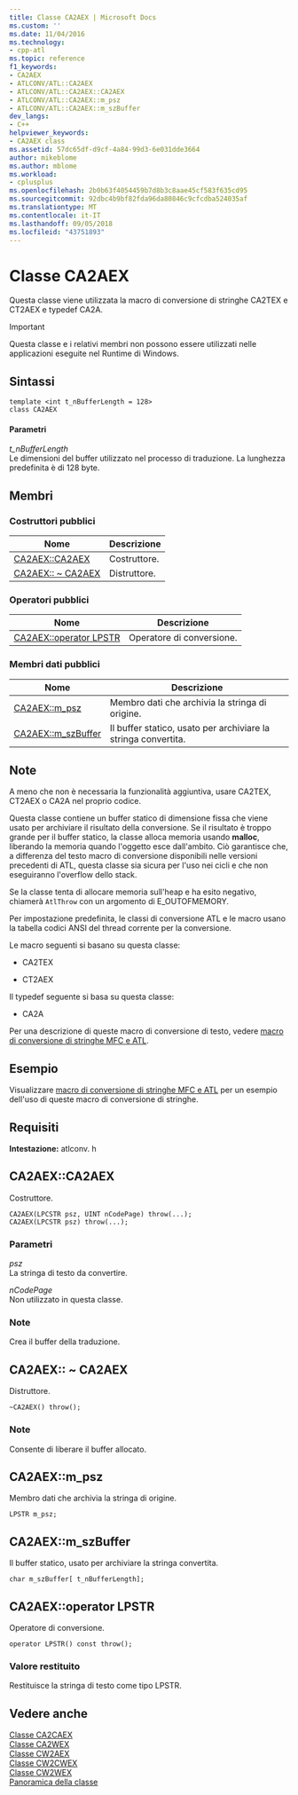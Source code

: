 ```yaml
---
title: Classe CA2AEX | Microsoft Docs
ms.custom: ''
ms.date: 11/04/2016
ms.technology:
- cpp-atl
ms.topic: reference
f1_keywords:
- CA2AEX
- ATLCONV/ATL::CA2AEX
- ATLCONV/ATL::CA2AEX::CA2AEX
- ATLCONV/ATL::CA2AEX::m_psz
- ATLCONV/ATL::CA2AEX::m_szBuffer
dev_langs:
- C++
helpviewer_keywords:
- CA2AEX class
ms.assetid: 57dc65df-d9cf-4a84-99d3-6e031dde3664
author: mikeblome
ms.author: mblome
ms.workload:
- cplusplus
ms.openlocfilehash: 2b0b63f4054459b7d8b3c8aae45cf583f635cd95
ms.sourcegitcommit: 92dbc4b9bf82fda96da80846c9cfcdba524035af
ms.translationtype: MT
ms.contentlocale: it-IT
ms.lasthandoff: 09/05/2018
ms.locfileid: "43751893"
---
```

# <a name="ca2aex-class"></a>Classe CA2AEX

Questa classe viene utilizzata la macro di conversione di stringhe CA2TEX e CT2AEX e typedef CA2A.

> [!IMPORTANT]
>  Questa classe e i relativi membri non possono essere utilizzati nelle applicazioni eseguite nel Runtime di Windows.

## <a name="syntax"></a>Sintassi

```
template <int t_nBufferLength = 128>
class CA2AEX
```

#### <a name="parameters"></a>Parametri

*t_nBufferLength*  
Le dimensioni del buffer utilizzato nel processo di traduzione. La lunghezza predefinita è di 128 byte.

## <a name="members"></a>Membri

### <a name="public-constructors"></a>Costruttori pubblici

|Nome|Descrizione|
|----------|-----------------|
|[CA2AEX::CA2AEX](#ca2aex)|Costruttore.|
|[CA2AEX:: ~ CA2AEX](#dtor)|Distruttore.|

### <a name="public-operators"></a>Operatori pubblici

|Nome|Descrizione|
|----------|-----------------|
|[CA2AEX::operator LPSTR](#operator_lpstr)|Operatore di conversione.|

### <a name="public-data-members"></a>Membri dati pubblici

|Nome|Descrizione|
|----------|-----------------|
|[CA2AEX::m_psz](#m_psz)|Membro dati che archivia la stringa di origine.|
|[CA2AEX::m_szBuffer](#m_szbuffer)|Il buffer statico, usato per archiviare la stringa convertita.|

## <a name="remarks"></a>Note

A meno che non è necessaria la funzionalità aggiuntiva, usare CA2TEX, CT2AEX o CA2A nel proprio codice.

Questa classe contiene un buffer statico di dimensione fissa che viene usato per archiviare il risultato della conversione. Se il risultato è troppo grande per il buffer statico, la classe alloca memoria usando **malloc**, liberando la memoria quando l'oggetto esce dall'ambito. Ciò garantisce che, a differenza del testo macro di conversione disponibili nelle versioni precedenti di ATL, questa classe sia sicura per l'uso nei cicli e che non eseguiranno l'overflow dello stack.

Se la classe tenta di allocare memoria sull'heap e ha esito negativo, chiamerà `AtlThrow` con un argomento di E_OUTOFMEMORY.

Per impostazione predefinita, le classi di conversione ATL e le macro usano la tabella codici ANSI del thread corrente per la conversione.

Le macro seguenti si basano su questa classe:

- CA2TEX

- CT2AEX

Il typedef seguente si basa su questa classe:

- CA2A

Per una descrizione di queste macro di conversione di testo, vedere [macro di conversione di stringhe MFC e ATL](string-conversion-macros.md).

## <a name="example"></a>Esempio

Visualizzare [macro di conversione di stringhe MFC e ATL](string-conversion-macros.md) per un esempio dell'uso di queste macro di conversione di stringhe.

## <a name="requirements"></a>Requisiti

**Intestazione:** atlconv. h

##  <a name="ca2aex"></a>  CA2AEX::CA2AEX

Costruttore.

```
CA2AEX(LPCSTR psz, UINT nCodePage) throw(...);
CA2AEX(LPCSTR psz) throw(...);
```

### <a name="parameters"></a>Parametri

*psz*  
La stringa di testo da convertire.

*nCodePage*  
Non utilizzato in questa classe.

### <a name="remarks"></a>Note

Crea il buffer della traduzione.

##  <a name="dtor"></a>  CA2AEX:: ~ CA2AEX

Distruttore.

```
~CA2AEX() throw();
```

### <a name="remarks"></a>Note

Consente di liberare il buffer allocato.

##  <a name="m_psz"></a>  CA2AEX::m_psz

Membro dati che archivia la stringa di origine.

```
LPSTR m_psz;
```

##  <a name="m_szbuffer"></a>  CA2AEX::m_szBuffer

Il buffer statico, usato per archiviare la stringa convertita.

```
char m_szBuffer[ t_nBufferLength];
```

##  <a name="operator_lpstr"></a>  CA2AEX::operator LPSTR

Operatore di conversione.

```
operator LPSTR() const throw();
```

### <a name="return-value"></a>Valore restituito

Restituisce la stringa di testo come tipo LPSTR.

## <a name="see-also"></a>Vedere anche

[Classe CA2CAEX](../../atl/reference/ca2caex-class.md)   
[Classe CA2WEX](../../atl/reference/ca2wex-class.md)   
[Classe CW2AEX](../../atl/reference/cw2aex-class.md)   
[Classe CW2CWEX](../../atl/reference/cw2cwex-class.md)   
[Classe CW2WEX](../../atl/reference/cw2wex-class.md)   
[Panoramica della classe](../../atl/atl-class-overview.md)